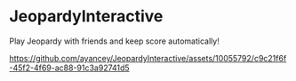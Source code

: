 # JeopardyInteractive
Play Jeopardy with friends and keep score automatically!



https://github.com/ayancey/JeopardyInteractive/assets/10055792/c9c21f6f-45f2-4f69-ac88-91c3a92741d5

